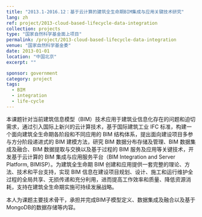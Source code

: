```yaml
---
title: "2013.1-2016.12：基于云计算的建筑全生命期BIM集成与应用关键技术研究"
lang: zh
ref: project/2013-cloud-based-lifecycle-data-integration
collection: projects
type: "国家自然科学基金面上项目"
permalink: /project/2013-cloud-based-lifecycle-data-integration
venue: "国家自然科学基金委"
date: 2013-01-01
location: "中国北京"
excerpt: ""

sponsor: government
category: project
tags: 
  - BIM
  - integration
  - life-cycle
---
```


本课题针对当前建筑信息模型（BIM）技术应用于建筑业信息化存在的问题和迫切需求，通过引入国际上新兴的云计算技术，基于国际建筑工业 IFC 标准，构建一个面向建筑全生命期各阶段和不同应用的 BIM 结构体系，提出面向建设项目多参与方分阶段递进式的 BIM 建模方法，研究 BIM 数据分布存储及管理、BIM 数据集成及融合、BIM 数据提取与交换以及基于过程的 BIM 服务及应用等关键技术，开发基于云计算的 BIM 集成与应用服务平台（BIM Integration and Server Platform, BIMISP）。为建筑全生命期 BIM 创建和应用提供一套完整的理论、方法、技术和平台支持，实现 BIM 信息在建设项目规划、设计、施工和运行维护全过程的全局共享、无损传递和充分利用，进而提高工作效率和质量、降低资源消耗，支持在建筑全生命期实施可持续发展战略。

本人为课题主要技术骨干，承担并完成BIM子模型定义、数据集成及融合以及基于MongoDB的数据存储等内容。